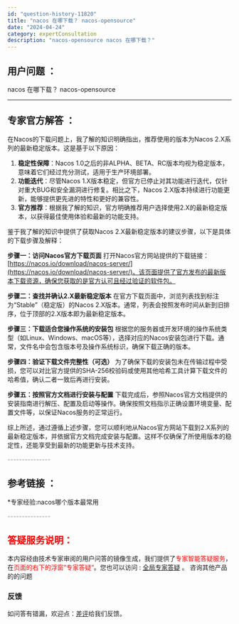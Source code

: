 ```yaml
---
id: "question-history-11820"
title: "nacos 在哪下载？ nacos-opensource"
date: "2024-04-24"
category: expertConsultation
description: "nacos-opensource nacos 在哪下载？"
---
```


## 用户问题 ： 
 nacos 在哪下载？ nacos-opensource 

---------------
## 专家官方解答 ：

在Nacos的下载问题上，我了解的知识明确指出，推荐使用的版本为Nacos 2.X系列的最新稳定版本。这是基于以下原因：

1. **稳定性保障**：Nacos 1.0之后的非ALPHA、BETA、RC版本均视为稳定版本，意味着它们经过充分测试，适用于生产环境部署。
2. **功能迭代**：尽管Nacos 1.X版本稳定，但官方已停止对其功能进行迭代，仅针对重大BUG和安全漏洞进行修复。相比之下，Nacos 2.X版本持续进行功能更新，能够提供更先进的特性和更好的兼容性。
3. **官方推荐**：根据我了解的知识，官方明确推荐用户选择使用2.X的最新稳定版本，以获得最佳使用体验和最新的功能支持。

鉴于我了解的知识中提供了获取Nacos 2.X最新稳定版本的建议步骤，以下是具体的下载步骤及解释：

**步骤一：访问Nacos官方下载页面**
打开Nacos官方网站提供的下载链接：[https://nacos.io/download/nacos-server/](https://nacos.io/download/nacos-server/)。该页面提供了官方发布的最新版本下载资源，确保您获取的是官方认可且经过验证的软件包。

**步骤二：查找并确认2.X最新稳定版本**
在官方下载页面中，浏览列表找到标注为“Stable”（稳定版）的Nacos 2.X版本。通常，列表会按照发布时间从新到旧排序，位于顶部的2.X版本即为最新稳定版本。

**步骤三：下载适合您操作系统的安装包**
根据您的服务器或开发环境的操作系统类型（如Linux、Windows、macOS等），选择对应的Nacos安装包进行下载。通常，文件名中会包含版本号及操作系统标识，确保下载正确的版本。

**步骤四：验证下载文件完整性（可选）**
为了确保下载的安装包未在传输过程中受损，您可以对比官方提供的SHA-256校验码或使用其他哈希工具计算下载文件的哈希值，确认二者一致后再进行安装。

**步骤五：按照官方文档进行安装与配置**
下载完成后，参照Nacos官方文档提供的安装指南进行解压、配置及启动等操作。确保按照文档指示正确设置环境变量、配置文件等，以保证Nacos服务的正常运行。

综上所述，通过遵循上述步骤，您可以顺利地从Nacos官方网站下载到2.X系列的最新稳定版本，并依据官方文档完成安装与配置。这样不仅确保了所使用版本的稳定性，还能享受到最新的功能更新与技术支持。


<font color="#949494">---------------</font> 


## 参考链接 ：

*专家经验:nacos哪个版本最常用 


 <font color="#949494">---------------</font> 
 


## <font color="#FF0000">答疑服务说明：</font> 

本内容经由技术专家审阅的用户问答的镜像生成，我们提供了<font color="#FF0000">专家智能答疑服务</font>，在<font color="#FF0000">页面的右下的浮窗”专家答疑“</font>。您也可以访问 : [全局专家答疑](https://opensource.alibaba.com/chatBot) 。 咨询其他产品的的问题

### 反馈
如问答有错漏，欢迎点：[差评](https://ai.nacos.io/user/feedbackByEnhancerGradePOJOID?enhancerGradePOJOId=11821)给我们反馈。
